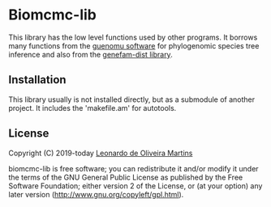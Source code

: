 # Biomcmc-lib 

This library has the low level functions used by other programs. 
It borrows many functions from the [guenomu software](https://bitbucket.org/leomrtns/guenomu/) for phylogenomic species tree inference and 
also from the [genefam-dist library](https://github.com/leomrtns/genefam-dist).

## Installation
This library usually is not installed directly, but as a submodule of another project. It includes the 'makefile.am' for
autotools.

## License 
Copyright (C) 2019-today  [Leonardo de Oliveira Martins](https://github.com/leomrtns)

biomcmc-lib is free software; you can redistribute it and/or modify it under the terms of the GNU General Public
License as published by the Free Software Foundation; either version 2 of the License, or (at your option) any later
version (http://www.gnu.org/copyleft/gpl.html).


